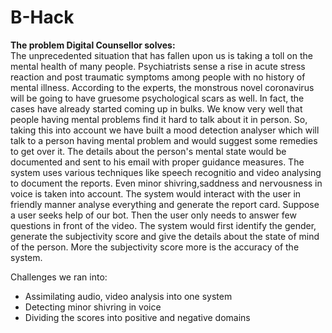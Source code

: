 # B-Hack

**The problem Digital Counsellor solves:**</br>
The unprecedented situation that has fallen upon us is taking a toll on the mental health of many people. Psychiatrists sense a rise in acute stress reaction and post traumatic symptoms among people with no history of mental illness. According to the experts, the monstrous novel coronavirus will be going to have gruesome psychological scars as well. In fact, the cases have already started coming up in bulks. We know very well that people having mental problems find it hard to talk about it in person. So, taking this into account we have built a mood detection analyser which will talk to a person having mental problem and would suggest some remedies to get over it. The details about the person's mental state would be documented and sent to his email with proper guidance measures.
The system uses various techniques like speech recognitio and video analysing to document the reports. Even minor shivring,saddness and nervousness in voice is taken into account. The system would interact with the user in friendly manner analyse everything and generate the report card.
Suppose a user seeks help of our bot. Then the user only needs to answer few questions in front of the video. The system would first identify the gender, generate the subjectivity score and give the details about the state of mind of the person. More the subjectivity score more is the accuracy of the system.



Challenges we ran into:
- Assimilating audio, video analysis into one system
- Detecting minor shivring in voice
- Dividing the scores into positive and negative domains
